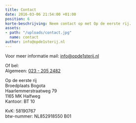 ```yaml
---
title: Contact
date: 2016-03-06 21:54:00 +01:00
position: 6
korte-beschrijving: Neem contact op met Op de eerste rij.
assets:
- path: "/uploads/contact.jpg"
  name: contact
author: info@opde1sterij.nl
---
```


Voor meer informatie mail:
[info@opde1sterij.nl](mailto:info@opde1sterij.nl)

Of bel:  
Algemeen: <a href="tel:+31232052482" title="Bel Op de eerste rij">023 - 205 2482</a>  
 

Op de eerste rij<br>
Broedplaats Bogota<br>
Haarlemmerstraatweg 79<br>
1165 MK Halfweg<br>
Kantoor: BT 10

KvK: 58190767<br>
btw-nummer: NL852918550 B01
